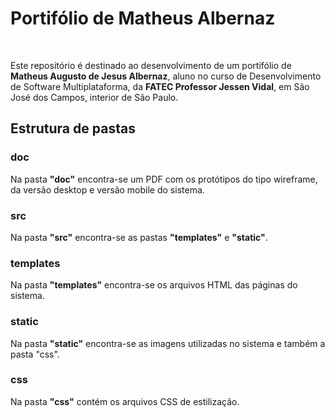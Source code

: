 <h1>Portifólio de Matheus Albernaz</h1><br>
<p>Este repositório é destinado ao desenvolvimento de um portifólio de <b>Matheus Augusto de Jesus Albernaz</b>, aluno no curso de Desenvolvimento de Software Multiplataforma, da <b>FATEC Professor Jessen Vidal</b>, em São José dos Campos, interior de São Paulo.</p>

<h2>Estrutura de pastas</h2>

<h3>doc</h3>
<p>Na pasta <b>"doc"</b> encontra-se um PDF com os protótipos do tipo wireframe, da versão desktop e versão mobile do sistema.</p>

<h3>src</h3>
<p>Na pasta <b>"src"</b> encontra-se as pastas <b>"templates"</b> e <b>"static"</b>.</p>

<h3>templates</h3>
<p>Na pasta <b>"templates"</b> encontra-se os arquivos HTML das páginas do sistema.</p>

<h3>static</h3>
<p>Na pasta <b>"static"</b> encontra-se as imagens utilizadas no sistema e também a pasta "css".</p>

<h3>css</h3>
<p>Na pasta <b>"css"</b> contém os arquivos CSS de estilização.</p>

